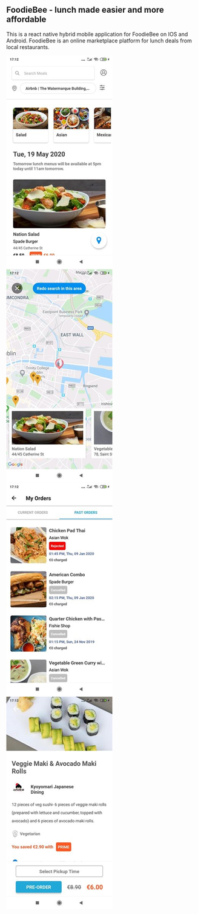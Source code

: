 ## FoodieBee - lunch made easier and more affordable

This is a react native hybrid mobile application for FoodieBee on IOS and Android. FoodieBee is an online marketplace platform for lunch deals from local restaurants.

![alt-text](https://github.com/HenryHengZJ/FoodieBeeReactNative/blob/master/1.jpg)
![alt-text](https://github.com/HenryHengZJ/FoodieBeeReactNative/blob/master/2.jpg)
![alt-text](https://github.com/HenryHengZJ/FoodieBeeReactNative/blob/master/3.jpg)
![alt-text](https://github.com/HenryHengZJ/FoodieBeeReactNative/blob/master/4.jpg)
